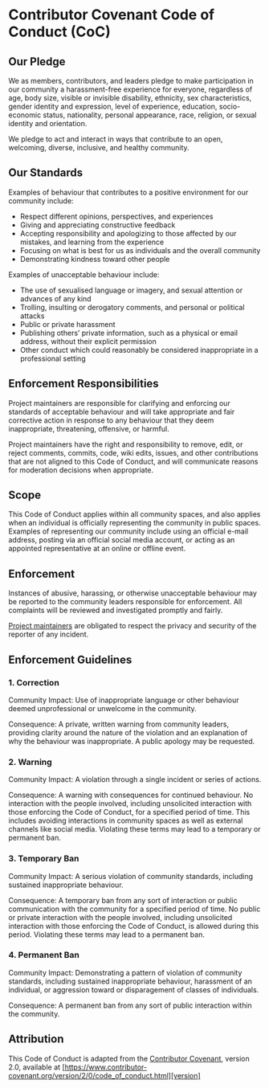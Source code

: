 # Contributor Covenant Code of Conduct (CoC)

## Our Pledge

We as members, contributors, and leaders pledge to make participation in our community a harassment-free experience for everyone, regardless of age, body size, visible or invisible disability, ethnicity, sex characteristics, gender identity and expression, level of experience, education, socio-economic status, nationality, personal appearance, race, religion, or sexual identity and orientation.

We pledge to act and interact in ways that contribute to an open, welcoming, diverse, inclusive, and healthy community.

## Our Standards

Examples of behaviour that contributes to a positive environment for our community include:

- Respect different opinions, perspectives, and experiences
- Giving and appreciating constructive feedback
- Accepting responsibility and apologizing to those affected by our mistakes, and learning from the experience
- Focusing on what is best for us as individuals and the overall community
- Demonstrating kindness toward other people

Examples of unacceptable behaviour include:

- The use of sexualised language or imagery, and sexual attention or advances of any kind
- Trolling, insulting or derogatory comments, and personal or political attacks
- Public or private harassment
- Publishing others’ private information, such as a physical or email address, without their explicit permission
- Other conduct which could reasonably be considered inappropriate in a professional setting

## Enforcement Responsibilities

Project maintainers are responsible for clarifying and enforcing our standards of acceptable behaviour and will take appropriate and fair corrective action in response to any behaviour that they deem inappropriate, threatening, offensive, or harmful.

Project maintainers have the right and responsibility to remove, edit, or reject comments, commits, code, wiki edits, issues, and other contributions that are not aligned to this Code of Conduct, and will communicate reasons for moderation decisions when appropriate.

## Scope

This Code of Conduct applies within all community spaces, and also applies when an individual is officially representing the community in public spaces. Examples of representing our community include using an official e-mail address, posting via an official social media account, or acting as an appointed representative at an online or offline event.

## Enforcement

Instances of abusive, harassing, or otherwise unacceptable behaviour may be reported to the community leaders responsible for enforcement. All complaints will be reviewed and investigated promptly and fairly.

[Project maintainers](https://github.com/bbc/cloudwatch-producer/blob/main/.github/CODEOWNERS) are obligated to respect the privacy and security of the reporter of any incident.

## Enforcement Guidelines

### 1. Correction

Community Impact: Use of inappropriate language or other behaviour deemed unprofessional or unwelcome in the community.

Consequence: A private, written warning from community leaders, providing clarity around the nature of the violation and an explanation of why the behaviour was inappropriate. A public apology may be requested.

### 2. Warning

Community Impact: A violation through a single incident or series of actions.

Consequence: A warning with consequences for continued behaviour. No interaction with the people involved, including unsolicited interaction with those enforcing the Code of Conduct, for a specified period of time. This includes avoiding interactions in community spaces as well as external channels like social media. Violating these terms may lead to a temporary or permanent ban.

### 3. Temporary Ban

Community Impact: A serious violation of community standards, including sustained inappropriate behaviour.

Consequence: A temporary ban from any sort of interaction or public communication with the community for a specified period of time. No public or private interaction with the people involved, including unsolicited interaction with those enforcing the Code of Conduct, is allowed during this period. Violating these terms may lead to a permanent ban.

### 4. Permanent Ban

Community Impact: Demonstrating a pattern of violation of community standards, including sustained inappropriate behaviour, harassment of an individual, or aggression toward or disparagement of classes of individuals.

Consequence: A permanent ban from any sort of public interaction within the community.

## Attribution

This Code of Conduct is adapted from the [Contributor Covenant][homepage], version 2.0, available at [https://www.contributor-covenant.org/version/2/0/code_of_conduct.html][version]

[homepage]: https://contributor-covenant.org
[version]: https://www.contributor-covenant.org/version/2/0/code_of_conduct/
